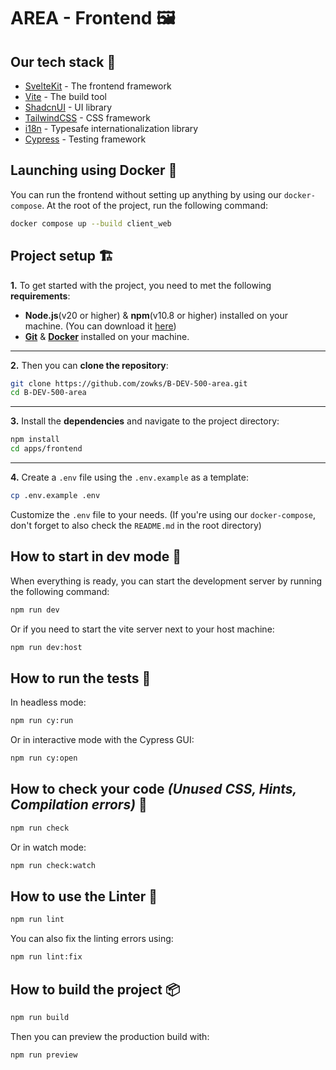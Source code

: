 # AREA - Frontend 🖼️
## Our tech stack 🧮
- [SvelteKit](https://kit.svelte.dev/) - The frontend framework
- [Vite](https://vitejs.dev/) - The build tool
- [ShadcnUI](https://ui.shadcn.com/) - UI library
- [TailwindCSS](https://tailwindcss.com/) - CSS framework
- [i18n](https://github.com/ivanhofer/typesafe-i18n) - Typesafe internationalization library
- [Cypress](https://www.cypress.io/) - Testing framework

## Launching using Docker 🐋
You can run the frontend without setting up anything by using our `docker-compose`. At the root of the project, run the following command:
```bash
docker compose up --build client_web
```

## Project setup 🏗️
**1.** To get started with the project, you need to met the following **requirements**:
- **Node.js**(v20 or higher) & **npm**(v10.8 or higher) installed on your machine. (You can download it [here](https://nodejs.org/en/download/))
- [**Git**](https://git-scm.com/downloads) & [**Docker**](https://docs.docker.com/get-started/) installed on your machine.
---
**2.** Then you can **clone the repository**:
```bash
git clone https://github.com/zowks/B-DEV-500-area.git
cd B-DEV-500-area
```
---
**3.** Install the **dependencies** and navigate to the project directory:
```bash
npm install
cd apps/frontend
```
---
**4.** Create a `.env` file using the `.env.example` as a template:
```bash
cp .env.example .env
```
Customize the `.env` file to your needs. (If you're using our `docker-compose`, don't forget to also check the `README.md` in the root directory)

## How to start in dev mode 🚀
When everything is ready, you can start the development server by running the following command:
```bash
npm run dev
```
Or if you need to start the vite server next to your host machine:
```bash
npm run dev:host
```

## How to run the tests 🧪
In headless mode:
```bash
npm run cy:run
```
Or in interactive mode with the Cypress GUI:
```bash
npm run cy:open
```

## How to check your code *(Unused CSS, Hints, Compilation errors)* 🧐
```bash
npm run check
```
Or in watch mode:
```bash
npm run check:watch
```

## How to use the Linter 🧹
```bash
npm run lint
```
You can also fix the linting errors using:
```bash
npm run lint:fix
```

## How to build the project 📦
```bash
npm run build
```
Then you can preview the production build with:
```bash
npm run preview
```
